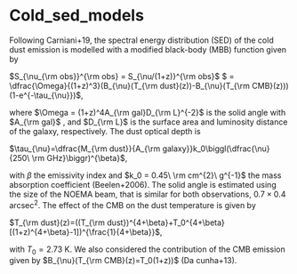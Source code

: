 # Cold_sed_models

 Following Carniani+19, the spectral energy distribution (SED) of the cold dust emission is modelled with a modified black-body (MBB) function given by
 
$S_{\nu_{\rm obs}}^{\rm obs} = S_{\nu/(1+z)}^{\rm obs}$ $ = \dfrac{\Omega}{(1+z)^3}(B_{\nu}(T_{\rm dust}(z))-B_{\nu}(T_{\rm CMB}(z)))(1-e^{-\tau_{\nu}})$, 

where $\Omega = (1+z)^4A_{\rm gal}D_{\rm L}^{-2}$ is the solid angle with $A_{\rm gal}$ , and $D_{\rm L}$ is the surface area and luminosity distance of the galaxy, respectively. The dust optical depth is

$\tau_{\nu}=\dfrac{M_{\rm dust}}{A_{\rm galaxy}}k_0\biggl(\dfrac{\nu}{250\ \rm GHz}\biggr)^{\beta}$,

with $\beta$ the emissivity index and $k_0 = 0.45\  \rm cm^{2}\ g^{-1}$ the mass absorption coefficient (Beelen+2006). The solid angle is estimated using the size of the NOEMA beam, that is similar for both observations, $0.7\times 0.4$ arcsec$^2$. The effect of the CMB on the dust temperature is given by

$T_{\rm dust}(z)=((T_{\rm dust})^{4+\beta}+T_0^{4+\beta}[(1+z)^{4+\beta}-1])^{\frac{1}{4+\beta}}$,

with $T_0 = 2.73$ K.
We also considered the contribution of the CMB emission given by $B_{\nu}(T_{\rm CMB}(z)=T_0(1+z))$ (Da cunha+13).
